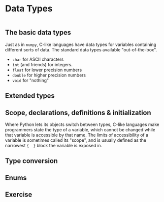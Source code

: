 # Data Types

```{index} datatypes
```

## The basic data types

Just as in `numpy`, C-like languages have data types for variables containing different sorts of data. The standard data types available "out-of-the-box". 

- `char` for ASCII characters
- `int` (and friends) for integers.
- `float` for lower precision numbers
- `double` for higher precision numbers
- `void` for "nothing"

## Extended types

## Scope, declarations, definitions & initialization 

Where Python lets its objects switch between types, C-like languages make programmers state the type of a variable, which cannot be changed while that variable is accessible by that name. The limits of accessibility of a variable is sometimes called its "scope", and is usually defined as the narrowest `{  }` block the variable is exposed in.

## Type conversion

## Enums

## Exercise